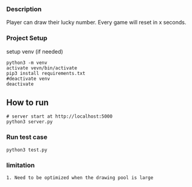 ### Description
Player can draw their lucky number.
Every game will reset in x seconds.

### Project Setup
setup venv (if needed) 
```
python3 -m venv
activate vevn/bin/activate
pip3 install requirements.txt
#deactivate venv 
deactivate
```
## How to run
```
# server start at http://localhost:5000
python3 server.py
```

    
    
### Run test case
```
python3 test.py
```
    
### limitation
    1. Need to be optimized when the drawing pool is large
    
